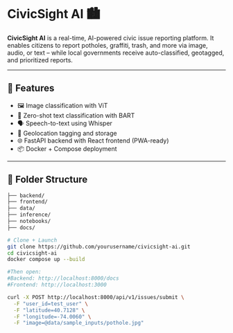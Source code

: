 # CivicSight AI 🏙️

**CivicSight AI** is a real-time, AI-powered civic issue reporting platform. It enables citizens to report potholes, graffiti, trash, and more via image, audio, or text – while local governments receive auto-classified, geotagged, and prioritized reports.

---

## 🔧 Features

- 🖼️ Image classification with ViT
- 🧠 Zero-shot text classification with BART
- 🗣️ Speech-to-text using Whisper
- 📍 Geolocation tagging and storage
- 🌐 FastAPI backend with React frontend (PWA-ready)
- 📦 Docker + Compose deployment

---

## 📂 Folder Structure

```bash
├── backend/
├── frontend/
├── data/
├── inference/
├── notebooks/
├── docs/

# Clone + Launch
git clone https://github.com/yourusername/civicsight-ai.git
cd civicsight-ai
docker compose up --build

#Then open:
#Backend: http://localhost:8000/docs
#Frontend: http://localhost:3000

curl -X POST http://localhost:8000/api/v1/issues/submit \
  -F "user_id=test_user" \
  -F "latitude=40.7128" \
  -F "longitude=-74.0060" \
  -F "image=@data/sample_inputs/pothole.jpg"
